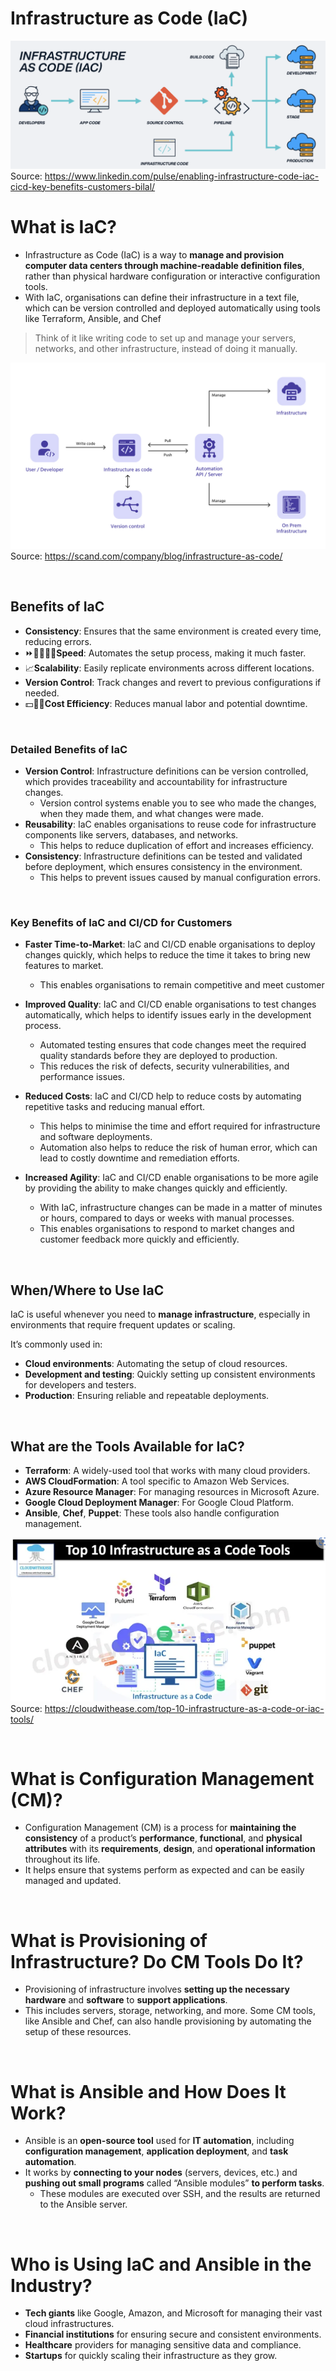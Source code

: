 # Infrastructure as Code (IaC)

![iac1](./iac-images/iac1.png)
Source: https://www.linkedin.com/pulse/enabling-infrastructure-code-iac-cicd-key-benefits-customers-bilal/


# What is IaC?
* Infrastructure as Code (IaC) is a way to **manage and provision computer data centers through machine-readable definition files**, rather than physical hardware configuration or interactive configuration tools. 
* With IaC, organisations can define their infrastructure in a text file, which can be version controlled and deployed automatically using tools like Terraform, Ansible, and Chef
  
> Think of it like writing code to set up and manage your servers, networks, and other infrastructure, instead of doing it manually.

![iac2](./iac-images/iac2.png)
Source: https://scand.com/company/blog/infrastructure-as-code/

<br>

## Benefits of IaC
* **Consistency**: Ensures that the same environment is created every time, reducing errors.
* ⏩🏃🏻‍♀️‍➡️**Speed**: Automates the setup process, making it much faster.
* 📈**Scalability**: Easily replicate environments across different locations.
* **Version Control**: Track changes and revert to previous configurations if needed.
* 💵🫰🏻**Cost Efficiency**: Reduces manual labor and potential downtime.

<br>

### Detailed Benefits of IaC
* **Version Control**: Infrastructure definitions can be version controlled, which provides traceability and accountability for infrastructure changes. 
  * Version control systems enable you to see who made the changes, when they made them, and what changes were made.
* **Reusability**: IaC enables organisations to reuse code for infrastructure components like servers, databases, and networks. 
  * This helps to reduce duplication of effort and increases efficiency.
* **Consistency**: Infrastructure definitions can be tested and validated before deployment, which ensures consistency in the environment. 
  * This helps to prevent issues caused by manual configuration errors.

<br>

### Key Benefits of IaC and CI/CD for Customers
* **Faster Time-to-Market**: IaC and CI/CD enable organisations to deploy changes quickly, which helps to reduce the time it takes to bring new features to market. 
  * This enables organisations to remain competitive and meet customer

* **Improved Quality**: IaC and CI/CD enable organisations to test changes automatically, which helps to identify issues early in the development process. 
  * Automated testing ensures that code changes meet the required quality standards before they are deployed to production. 
  * This reduces the risk of defects, security vulnerabilities, and performance issues.

* **Reduced Costs**: IaC and CI/CD help to reduce costs by automating repetitive tasks and reducing manual effort. 
  * This helps to minimise the time and effort required for infrastructure and software deployments. 
  * Automation also helps to reduce the risk of human error, which can lead to costly downtime and remediation efforts.

* **Increased Agility**: IaC and CI/CD enable organisations to be more agile by providing the ability to make changes quickly and efficiently. 
  * With IaC, infrastructure changes can be made in a matter of minutes or hours, compared to days or weeks with manual processes. 
  * This enables organisations to respond to market changes and customer feedback more quickly and efficiently.

<br>

## When/Where to Use IaC
IaC is useful whenever you need to **manage infrastructure**, especially in environments that require frequent updates or scaling. 

It’s commonly used in:
* **Cloud environments**: Automating the setup of cloud resources.
* **Development and testing**: Quickly setting up consistent environments for developers and testers.
* **Production**: Ensuring reliable and repeatable deployments.

<br>

## What are the Tools Available for IaC?
* **Terraform**: A widely-used tool that works with many cloud providers.
* **AWS CloudFormation**: A tool specific to Amazon Web Services.
* **Azure Resource Manager**: For managing resources in Microsoft Azure.
* **Google Cloud Deployment Manager**: For Google Cloud Platform.
* **Ansible**, **Chef**, **Puppet**: These tools also handle configuration management.

![10-iac-tools](./iac-images/iac-tools.png)
Source: https://cloudwithease.com/top-10-infrastructure-as-a-code-or-iac-tools/

<br>

# What is Configuration Management (CM)?
* Configuration Management (CM) is a process for **maintaining the consistency** of a product’s **performance**, **functional**, and **physical attributes** with its **requirements**, **design**, and **operational information** throughout its life. 
* It helps ensure that systems perform as expected and can be easily managed and updated.

<br>

# What is Provisioning of Infrastructure? Do CM Tools Do It?
* Provisioning of infrastructure involves **setting up the necessary hardware** and **software** to **support applications**. 
* This includes servers, storage, networking, and more. Some CM tools, like Ansible and Chef, can also handle provisioning by automating the setup of these resources.

<br>

# What is Ansible and How Does It Work?
* Ansible is an **open-source tool** used for **IT automation**, including **configuration management**, **application deployment**, and **task automation**. 
* It works by **connecting to your nodes** (servers, devices, etc.) and **pushing out small programs** called “Ansible modules” **to perform tasks**. 
  * These modules are executed over SSH, and the results are returned to the Ansible server.

<br>

# Who is Using IaC and Ansible in the Industry?
* **Tech giants** like Google, Amazon, and Microsoft for managing their vast cloud infrastructures.
* **Financial institutions** for ensuring secure and consistent environments.
* **Healthcare** providers for managing sensitive data and compliance.
* **Startups** for quickly scaling their infrastructure as they grow.

<br> 


